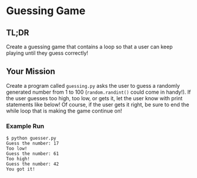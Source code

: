 # Guessing Game

## TL;DR

Create a guessing game that contains a loop so that a user can keep playing until they guess correctly!

## Your Mission
Create a program called `guessing.py` asks the user to guess a randomly generated number from 1 to 100 (`random.randint()` could come in handy!). If the user guesses too high, too low, or gets it, let the user know with print statements like below! Of course, if the user gets it right, be sure to end the while loop that is making the game continue on!

### Example Run
```
$ python guesser.py
Guess the number: 17
Too low!
Guess the number: 61
Too high!
Guess the number: 42
You got it!
```
